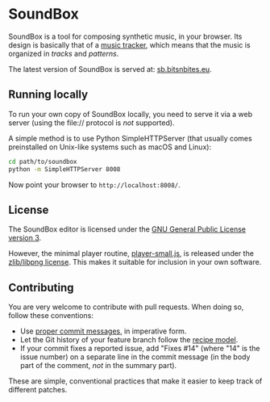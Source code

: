 # SoundBox

SoundBox is a tool for composing synthetic music, in your browser. Its design
is basically that of a
[music tracker](https://en.wikipedia.org/wiki/Music_tracker), which means that
the music is organized in *tracks* and *patterns*.

The latest version of SoundBox is served at:
[sb.bitsnbites.eu](http://sb.bitsnbites.eu).

## Running locally

To run your own copy of SoundBox locally, you need to serve it via a web server
(using the file:// protocol is *not* supported).

A simple method is to use Python SimpleHTTPServer (that usually comes
preinstalled on Unix-like systems such as macOS and Linux):

```bash
cd path/to/soundbox
python -m SimpleHTTPServer 8008
```

Now point your browser to `http://localhost:8008/`.

## License

The SoundBox editor is licensed under the
[GNU General Public License version 3](gpl.txt).

However, the minimal player routine, [player-small.js](player-small.js), is
released under the [zlib/libpng license](https://opensource.org/licenses/Zlib).
This makes it suitable for inclusion in your own software.


## Contributing

You are very welcome to contribute with pull requests. When doing so, follow
these conventions:

* Use [proper commit messages](http://tbaggery.com/2008/04/19/a-note-about-git-commit-messages.html),
  in imperative form.
* Let the Git history of your feature branch follow the
  [recipe model](http://www.bitsnbites.eu/git-history-work-log-vs-recipe/).
* If your commit fixes a reported issue, add "Fixes #14" (where "14" is the
  issue number) on a separate line in the commit message (in the body part of
  the comment, *not* in the summary part).

These are simple, conventional practices that make it easier to keep track of
different patches.

